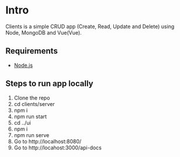 # Intro

Clients is a simple CRUD app (Create, Read, Update and Delete) using Node, MongoDB and Vue(Vue).

## Requirements

- [Node.js](http://nodejs.org/)

## Steps to run app locally

1. Clone the repo
2. cd clients/server
3. npm i
4. npm run start
5. cd ../ui
6. npm i
7. npm run serve
8. Go to http://localhost:8080/
9. Go to http://locahost:3000/api-docs